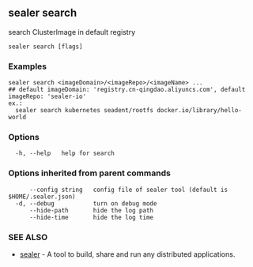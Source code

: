 ## sealer search

search ClusterImage in default registry

```
sealer search [flags]
```

### Examples

```
sealer search <imageDomain>/<imageRepo>/<imageName> ...
## default imageDomain: 'registry.cn-qingdao.aliyuncs.com', default imageRepo: 'sealer-io'
ex.:
  sealer search kubernetes seadent/rootfs docker.io/library/hello-world

```

### Options

```
  -h, --help   help for search
```

### Options inherited from parent commands

```
      --config string   config file of sealer tool (default is $HOME/.sealer.json)
  -d, --debug           turn on debug mode
      --hide-path       hide the log path
      --hide-time       hide the log time
```

### SEE ALSO

* [sealer](sealer.md)	 - A tool to build, share and run any distributed applications.

